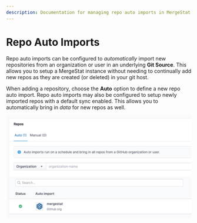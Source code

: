 ```yaml
---
description: Documentation for managing repo auto imports in MergeStat.
---
```

# Repo Auto Imports

Repo auto imports can be configured to *automatically* import new repositories from an organization or user in an underlying **Git Source**.
This allows you to setup a MergeStat instance without needing to continually add new repos as they are created (or deleted) in your git host.

When adding a repository, choose the **Auto** option to define a new repo auto import.
Repo auto imports may also be configured to setup newly imported repos with a default sync enabled.
This allows you to automatically bring in *data* for new repos as well.

![Create a repo auto import](gh-auto-import.jpg)
